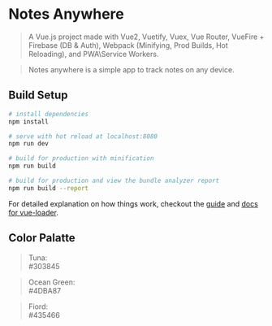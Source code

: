 # Notes Anywhere

> A Vue.js project made with Vue2, Vuetify, Vuex, Vue Router, VueFire + Firebase (DB & Auth), Webpack (Minifying, Prod Builds, Hot Reloading), and PWA\Service Workers.

> Notes anywhere is a simple app to track notes on any device.

## Build Setup

``` bash
# install dependencies
npm install

# serve with hot reload at localhost:8080
npm run dev

# build for production with minification
npm run build

# build for production and view the bundle analyzer report
npm run build --report
```

For detailed explanation on how things work, checkout the [guide](http://vuejs-templates.github.io/webpack/) and [docs for vue-loader](http://vuejs.github.io/vue-loader).


## Color Palatte

>Tuna:          
>#303845

>Ocean Green:  
> #4DBA87

>Fiord:         
>#435466